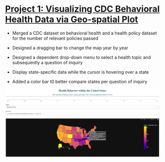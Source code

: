 # [Project 1: Visualizing CDC Behavioral Health Data via Geo-spatial Plot](https://github.com/GoldEXPerience0/CDC_BehaviorPolicy_GeoPlot/blob/main/CDC%20Health%20Behavior%20Geo.ipynb)  

* Merged a CDC dataset on behavioral health and a health policy dataset for the number of relevant policies passed

* Designed a dragging bar to change the map year by year

* Designed a dependent drop-down menu to select a health topic and subsequently a question of inquiry 

* Display state-specific data while the cursor is hovering over a state 

* Added a color bar t0 better compare states per question of inquiry

![](https://github.com/GoldEXPerience0/Data-Science-Portfolio/blob/500ddbc577f0834ad9cc0cd4d2f6f28e926bf413/images/CDCmap.png)
